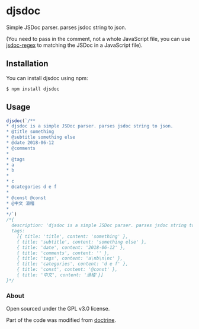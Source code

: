 # djsdoc

Simple JSDoc parser. parses jsdoc string to json. 

(You need to pass in the comment, not a whole JavaScript file, you can use [jsdoc-regex](https://github.com/neogeek/jsdoc-regex) to matching the JSDoc in a JavaScript file).

## Installation
You can install djsdoc using npm:

```
$ npm install djsdoc
```

## Usage

``` js
djsdoc(`/**
* djsdoc is a simple JSDoc parser. parses jsdoc string to json.
* @title something
* @subtitle something else
* @date 2018-06-12
* @comments
* 
* @tags 
* a
* b
* 
* c
* @categories d e f
*
* @const @const
* @中文 滑稽
*
*/`)
/*{
  description: 'djsdoc is a simple JSDoc parser. parses jsdoc string to json.',
  tags:
    [{ title: 'title', content: 'something' },
    { title: 'subtitle', content: 'something else' },
    { title: 'date', content: '2018-06-12' },
    { title: 'comments', content: '' },
    { title: 'tags', content: 'a\nb\n\nc' },
    { title: 'categories', content: 'd e f' },
    { title: 'const', content: '@const' },
    { title: '中文', content: '滑稽'}]
}*/
```

### About

Open sourced under the GPL v3.0 license.

Part of the code was modified from [doctrine](https://github.com/eslint/doctrine).